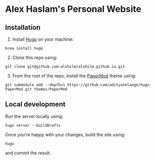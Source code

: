 # Alex Haslam's Personal Website

## Installation
1. Install [Hugo](https://gohugo.io/) on your machine:
```
brew install hugo
```
2. Clone this repo using:
```
git clone git@github.com:alxhslm/alxhslm.github.io.git
```
3. From the root of the repo, install the [PaperMod](https://github.com/adityatelange/hugo-PaperMod) theme using: 
```
git submodule add --depth=1 https://github.com/adityatelange/hugo-PaperMod.git themes/PaperMod
```

## Local development
Run the server locally using:
```
hugo server --buildDrafts
```

Once you're happy with your changes, build the site using:
```
hugo
```
and commit the result.
